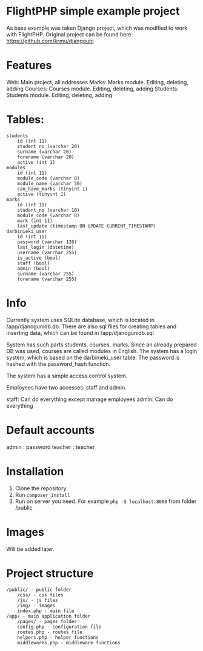 # FlightPHP simple example project

As base example was taken Django project, which was modified to work with FlightPHP.
Original project can be found here: https://github.com/krmu/djangouni

# Features
Web: Main project, all addresses
Marks: Marks module. Editing, deleting, adding
Courses: Courses module. Editing, deleting, adding
Students: Students module. Editing, deleting, adding

# Tables:
```
students
    id (int 11)
    student_no (varchar 20)
    surname (varchar 20)
    forename (varchar 20)
    active (int 1)
modules
    id (int 11)
    module_code (varchar 8)
    module_name (varchar 50)
    can_have_marks (tinyint 1)
    active (tinyint 1)
marks
    id (int 11)
    student_no (varchar 10)
    module_code (varchar 8)
    mark (int 11)
    last_update (timestamp ON UPDATE CURRENT_TIMESTAMP)
darbinieki_user
    id (int 11)
    password (varchar 128)
    last_login (datetime)
    username (varchar 255)
    is_active (bool)
    staff (bool)
    admin (bool)
    surname (varchar 255)
    forename (varchar 255)
```
# Info

Currently system uses SQLite database, which is located in /app/djanogunidb.db.
There are also sql files for creating tables and inserting data, which can be found in /app/djanogunidb.sql

System has such parts students, courses, marks. Since an already prepared DB was used, courses are called modules in English.
The system has a login system, which is based on the darbinieki_user table. The password is hashed with the password_hash function.

The system has a simple access control system.

Employees have two accesses: staff and admin.

staff: Can do everything except manage employees
admin: Can do everything

# Default accounts

admin : password
teacher : teacher

# Installation

1. Clone the repository
2. Run `composer install`
3. Run on server you need. For example `php -S localhost:8000` from folder /public

# Images

Will be added later.

# Project structure

```
/public/ - public folder
    /css/ - css files
    /js/ - js files
    /img/ - images
    index.php - main file
/app/ - main application folder
    /pages/ - pages folder
    config.php - configuration file
    routes.php - routes file
    helpers.php - helper functions
    middlewares.php - middleware functions
```